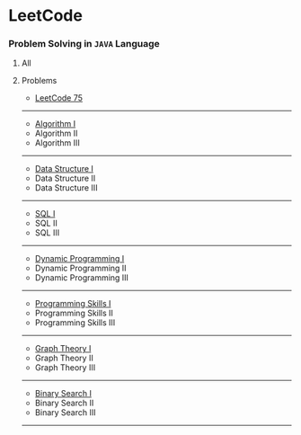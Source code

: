 # LeetCode

### Problem Solving in ```JAVA``` Language


1. All
2. Problems

   - [LeetCode 75](https://github.com/Ajay-Dhangar/LeetCode/tree/main/Problems/LeetCode%2075)
   ________________
   
   - [Algorithm I](https://github.com/ajaydhangar49/LeetCode/tree/main/Problems/Algorithm/Algorithm%20I)
   - Algorithm II
   - Algorithm III 
   _________________
   
   - [Data Structure I](https://github.com/ragini49/LeetCode/tree/main/Problems/Data%20Structure/Data%20Structure%20I)
   - Data Structure II
   - Data Structure III
   
   ________________
   
   - [SQL I](https://github.com/ragini49/LeetCode/tree/main/Problems/SQL/SQL%20I)
   - SQL II
   - SQL III
   
   _________________
   
   - [Dynamic Programming I](https://github.com/ragini49/LeetCode/tree/main/Problems/Dynamic%20Programming/Dynamic%20Programming%20I)
   - Dynamic Programming II
   - Dynamic Programming III
   
   __________________
   
   - [Programming Skills I](https://github.com/ragini49/LeetCode/tree/main/Problems/Programming%20Skills/Programming%20Skills%20I)
   - Programming Skills II
   - Programming Skills III
   
   ____________________
   
   - [Graph Theory I](https://github.com/ragini49/LeetCode/tree/main/Problems/Graph%20Theory/Graph%20Theory%20I)
   - Graph Theory II
   - Graph Theory III
   
   ____________________
   
   - [Binary Search I](https://github.com/ajaydhangar49/LeetCode/tree/main/Problems/Binary%20Search/Binary%20Search%20I)
   - Binary Search II
   - Binary Search III
   
   ____________________
